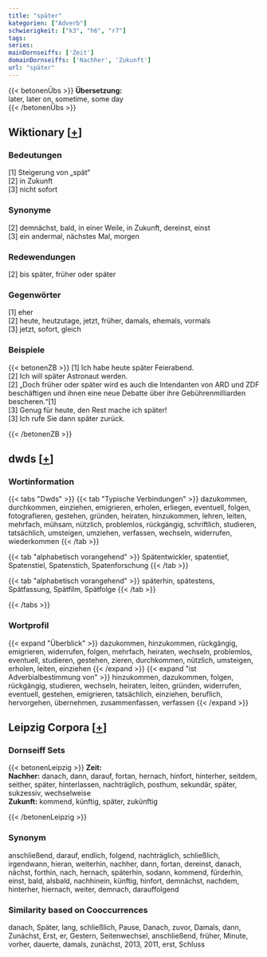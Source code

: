 ```yaml
---
title: "später"
kategorien: ["Adverb"]
schwierigkeit: ["k3", "h6", "r7"]
tags:
series:
mainDornseiffs: ['Zeit']
domainDornseiffs: ['Nachher', 'Zukunft']
url: "später"
---
```


{{< betonenÜbs >}}
**Übersetzung:**  
later, later on, sometime, some day  
{{< /betonenÜbs >}}

## Wiktionary [[+](https://de.wiktionary.org/wiki/später)]

### Bedeutungen
[1] Steigerung von „spät“  
[2] in Zukunft  
[3] nicht sofort  

### Synonyme
[2] demnächst, bald, in einer Weile, in Zukunft, dereinst, einst  
[3] ein andermal, nächstes Mal, morgen  

### Redewendungen
[2] bis später, früher oder später  

### Gegenwörter
[1] eher  
[2] heute, heutzutage, jetzt, früher, damals, ehemals, vormals  
[3] jetzt, sofort, gleich  

### Beispiele
{{< betonenZB >}}
[1] Ich habe heute später Feierabend.  
[2] Ich will später Astronaut werden.  
[2] „Doch früher oder später wird es auch die Intendanten von ARD und ZDF beschäftigen und ihnen eine neue Debatte über ihre Gebührenmilliarden bescheren.“[1]  
[3] Genug für heute, den Rest mache ich später!  
[3] Ich rufe Sie dann später zurück.  

{{< /betonenZB >}}


## dwds [[+](https://www.dwds.de/wb/später)]

### Wortinformation
{{< tabs "Dwds" >}}
{{< tab "Typische Verbindungen" >}}
dazukommen, durchkommen, einziehen, emigrieren, erholen, erliegen, eventuell, folgen, fotografieren, gestehen, gründen, heiraten, hinzukommen, lehren, leiten, mehrfach, mühsam, nützlich, problemlos, rückgängig, schriftlich, studieren, tatsächlich, umsteigen, umziehen, verfassen, wechseln, widerrufen, wiederkommen
{{< /tab >}}

{{< tab "alphabetisch vorangehend" >}}
Spätentwickler, spatentief, Spatenstiel, Spatenstich, Spatenforschung
{{< /tab >}}

{{< tab "alphabetisch vorangehend" >}}
späterhin, spätestens, Spätfassung, Spätfilm, Spätfolge
{{< /tab >}}

{{< /tabs >}}

### Wortprofil
{{< expand "Überblick" >}} dazukommen, hinzukommen, rückgängig, emigrieren, widerrufen, folgen, mehrfach, heiraten, wechseln, problemlos, eventuell, studieren, gestehen, zieren, durchkommen, nützlich, umsteigen, erholen, leiten, einziehen {{< /expand >}}
{{< expand "ist Adverbialbestimmung von" >}} hinzukommen, dazukommen, folgen, rückgängig, studieren, wechseln, heiraten, leiten, gründen, widerrufen, eventuell, gestehen, emigrieren, tatsächlich, einziehen, beruflich, hervorgehen, übernehmen, zusammenfassen, verfassen {{< /expand >}}

## Leipzig Corpora [[+](https://corpora.uni-leipzig.de/en/res?word=später&corpusId=deu_newscrawl-public_2018)]

### Dornseiff Sets
{{< betonenLeipzig >}}
**Zeit:**  
**Nachher:** danach, dann, darauf, fortan, hernach, hinfort, hinterher, seitdem, seither, später, hinterlassen, nachträglich, posthum, sekundär, später, sukzessiv, wechselweise  
**Zukunft:** kommend, künftig, später, zukünftig  

{{< /betonenLeipzig >}}

### Synonym
anschließend, darauf, endlich, folgend, nachträglich, schließlich, irgendwann, hieran, weiterhin, nachher, dann, fortan, dereinst, danach, nächst, forthin, nach, hernach, späterhin, sodann, kommend, fürderhin, einst, bald, alsbald, nachhinein, künftig, hinfort, demnächst, nachdem, hinterher, hiernach, weiter, demnach, darauffolgend


### Similarity based on Cooccurrences
danach, Später, lang, schließlich, Pause, Danach, zuvor, Damals, dann, Zunächst, Erst, er, Gestern, Seitenwechsel, anschließend, früher, Minute, vorher, dauerte, damals, zunächst, 2013, 2011, erst, Schluss

